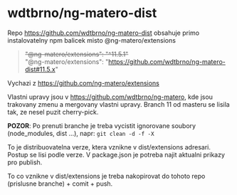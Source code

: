 # wdtbrno/ng-matero-dist

Repo https://github.com/wdtbrno/ng-matero-dist obsahuje primo instalovatelny npm balicek misto @ng-matero/extensions

>  ~~"@ng-matero/extensions": "^11.5.1"~~  
>  "@ng-matero/extensions": "https://github.com/wdtbrno/ng-matero-dist#11.5.x"

Vychazi z https://github.com/ng-matero/extensions

Vlastni upravy jsou v https://github.com/wdtbrno/ng-matero, kde jsou trakovany zmenu a mergovany vlastni upravy. Branch 11 od masteru se lisila tak, ze nesel puzit cherry-pick.

**POZOR**: Po prenuti branche je treba vycistit ignorovane soubory (node_modules, dist ...), napr: ```git clean -d -f -X```

To je distribuovatelna verze, ktera vznikne v dist/extensions adresari.
Postup se lisi podle verze. V package.json je potreba najit aktualni prikazy pro publish.

To co vznikne v dist/extensions je treba nakopirovat do tohoto repo (prislusne branche) + comit + push.

